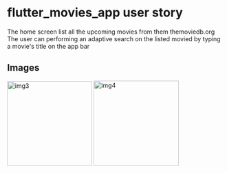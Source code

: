 # flutter_movies_app user story

The home screen list all the upcoming movies from them themoviedb.org<br>
The user can performing an adaptive search on the listed movied by typing a movie's title on the app bar

## Images
<img width="197" alt="img3" src="https://user-images.githubusercontent.com/19254270/128658953-0e4076a1-296b-40a8-83f5-c52359095b8c.png">
<img width="198" alt="img4" src="https://user-images.githubusercontent.com/19254270/128658986-a1508f99-2b8a-4150-b2ab-cdf468cb3d46.png">
